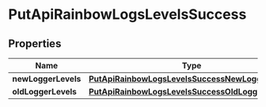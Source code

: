 
# PutApiRainbowLogsLevelsSuccess

## Properties
Name | Type | Description | Notes
------------ | ------------- | ------------- | -------------
**newLoggerLevels** | [**PutApiRainbowLogsLevelsSuccessNewLoggerLevels**](PutApiRainbowLogsLevelsSuccessNewLoggerLevels.md) |  | 
**oldLoggerLevels** | [**PutApiRainbowLogsLevelsSuccessOldLoggerLevels**](PutApiRainbowLogsLevelsSuccessOldLoggerLevels.md) |  | 



